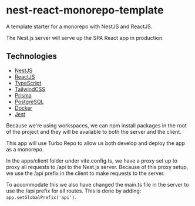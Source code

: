 # nest-react-monorepo-template

A template starter for a monorepo with NestJS and ReactJS.

The Nest.js server will serve up the SPA React app in production.

## Technologies

- [NestJS](https://nestjs.com/)
- [ReactJS](https://reactjs.org/)
- [TypeScript](https://www.typescriptlang.org/)
- [TailwindCSS](https://tailwindcss.com/)
- [Prisma](https://www.prisma.io/)
- [PostgreSQL](https://www.postgresql.org/)
- [Docker](https://www.docker.com/)
- [Jest](https://jestjs.io/)

Because we're using workspaces, we can npm install packages in the root of the project and they will be available to both the server and the client.

This app will use Turbo Repo to allow us both develop and deploy the app as a monorepo.

In the apps/client folder under vite.config.ts, we have a proxy set up to proxy all requests to /api to the Nest.js server. Because of this proxy setup, we use the /api prefix in the client to make requests to the server.

To accommodate this we also have changed the main.ts file in the server to use the /api prefix for all routes. This is done by adding:
`app.setGlobalPrefix('api')`.
